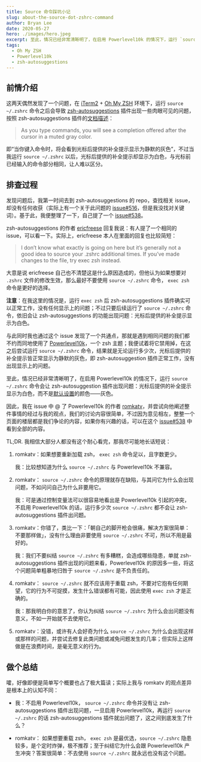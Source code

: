 ```yaml
---
title: Source 命令踩坑小记
slug: about-the-source-dot-zshrc-command
author: Bryan Lee
date: 2020-05-27
hero: ./images/hero.jpeg
excerpt: 至此，情况已经非常清晰明了，在启用 Powerlevel10k 的情况下，运行 `source ~/.zshrc` 命令会让 zsh-autosuggestion 插件出现问题：光标后提供的补全提示显示为白色，而不是[默认设置][]的颜色——灰色。
tags:
  - Oh My ZSH
  - Powerlevel10k
  - zsh-autosuggestions
---
```


## 前情介绍

这两天偶然发现了一个问题，在 [iTerm2][] + [Oh My ZSH][] 环境下，运行 `source ~/.zshrc` 命令之后会导致 [zsh-autosuggestions][] 插件出现一些肉眼可见的问题，按照 zsh-autosuggestions 插件的[文档描述][]：
> As you type commands, you will see a completion offered after the cursor in a muted gray color.

即“当你键入命令时，将会看到光标后提供的补全提示显示为静默的灰色”，不过当我运行 `source ~/.zshrc` 以后，光标后提供的补全提示却显示为白色，与光标前已经输入的命令部分相同，让人难以区分。

## 排查过程

发现问题后，我第一时间去到 zsh-autosuggestions 的 repo，查找相关 issue，却没有任何收获（实际上有一个关于此问题的 [issue#516][]，但是我没找对关键词）。基于此，我便整理了一下，自己提了一个 [issue#538][]。

zsh-autosuggestions 的作者 [ericfreese][] 回复我说：有人提了一个相同的 issue，可以看一下。实际上，ericfreese 本人在里面的回复也比较简短：
> I don’t know what exactly is going on here but it’s generally not a good idea to source your .zshrc additional times. If you’ve made changes to the file, try exec zsh instead.

大意是说 ericfreese 自己也不清楚这是什么原因造成的，但他认为如果想要对 `.zshrc` 文件的修改生效，那么最好不要使用 `source ~/.zshrc` 命令， `exec zsh` 命令是更好的选择。

**注意**：在我这里的情况是，运行 `exec zsh` 后 zsh-autosuggestions 插件确实可以正常工作，没有任何显示上的问题；不过只要后续运行了 `source ~/.zshrc` 命令，依旧会让 zsh-autosuggestions 的功能出现问题：光标后提供的补全提示显示为白色。

与此同时我也通过这个 issue 发现了一个共通点，那就是遇到相同问题的我们都不约而同地使用了 [Powerlevel10k][]，一个 zsh 主题；我便试着将它禁用掉，在这之后尝试运行 `source ~/.zshrc` 命令，结果就是无论运行多少次，光标后提供的补全提示皆正常显示为静默的灰色，即 zsh-autosuggestion 插件正常工作，没有出现显示上的问题。

至此，情况已经非常清晰明了，在启用 Powerlevel10k 的情况下，运行 `source ~/.zshrc` 命令会让 zsh-autosuggestion 插件出现问题：光标后提供的补全提示显示为白色，而不是[默认设置][]的颜色——灰色。

因此，我在 issue 中 @ 了 Powerlevel10k 的作者 [romkatv][]，并尝试向他阐述整件事情的经过与我的观点，我们的讨论内容很简单，不过因为意见相左，整整一个页面的楼层都是我们争论的内容，如果你有兴趣的话，可以在这个 [issue#538][] 中看到全部的内容。

TL;DR. 我相信大部分人都没有这个耐心看完，那我尽可能地长话短说：

  1. romkatv：如果想要重新加载 zsh， `exec zsh` 命令足以，且字数更少。

     我：比较想知道为什么 `source ~/.zshrc` 与 Powerlevel10k 不兼容。

  2. romkatv： `source ~/.zshrc` 命令的原理就存在缺陷，与其问它为什么会出现问题，不如问问自己为什么非要用它。

     我：可是通过控制变量法可以很容易地看出是 Powerlevel10k 引起的冲突，不启用 Powerlevel10k 的话，运行多少次 `source ~/.zshrc` 都不会让 zsh-autosuggestions 插件出问题。

  3. romkatv：你错了，类比一下：「朝自己的脚开枪会很痛，解决方案很简单：不要那样做」，没有什么理由非要使用 `source ~/.zshrc` 不可，所以不用是最好的。

     我：我们不要纠结 `source ~/.zshrc` 有多糟糕，会造成哪些隐患，单就 zsh-autosuggestions 插件出现的问题来看，Powerlevel10k 的原因多一些，将这个问题简单粗暴地归咎于 `source ~/.zshrc` 是不负责任的。

  4. romkatv： `source ~/.zshrc` 就不应该用于重载 zsh，不要对它抱有任何期望，它的行为不可捉摸，发生什么错误都有可能，因此使用 `exec zsh` 才是正确的。

     我：那我明白你的意思了，你认为纠结 `source ~/.zshrc` 为什么会出问题没有意义，不如一开始就不去使用它。

  5. romkatv：没错，或许有人会好奇为什么 `source ~/.zshrc` 为什么会出现这样或那样的问题，并尝试去修复此类问题或减免问题发生的几率；但实际上这样做是在浪费时间，是毫无意义的行为。

## 做个总结

嚯，好像即便是简单写个概要也占了极大篇读；实际上我与 romkatv 的观点差异是根本上的认知不同：
  - 我：不启用 Powerlevel10k， `source ~/.zshrc` 命令并没有让 zsh-autosuggestions 插件出现问题，一旦启用 Powerlevel10k，再运行 `source ~/.zshrc` 的话 zsh-autosuggestions 插件就出问题了，这之间到底发生了什么？

  - romkatv： 如果想要重载 zsh， `exec zsh` 是最优选，`source ~/.zshrc` 隐患较多，是个定时炸弹，极不推荐；至于纠结它为什么会跟 Powerlevel10k 产生冲突？答案很简单：不去使用 `source ~/.zshrc` 就永远也没有这个问题。

[Oh My ZSH]: <https://github.com/ohmyzsh/ohmyzsh> "Oh My ZSH 的 repository"

[Powerlevel10k]: <https://github.com/romkatv/powerlevel10k> "Powerlevel10k 的 repository"

[ericfreese]: <https://github.com/ericfreese> "ericfreese 的 GitHub 主页"

[iTerm2]: <https://github.com/gnachman/iTerm2> "iTerm2 的 repository"

[issue#516]: <https://github.com/zsh-users/zsh-autosuggestions/issues/516> "ZSH_AUTOSUGGEST_HIGHLIGHT_STYLE changes after source"

[issue#538]: <https://github.com/zsh-users/zsh-autosuggestions/issues/538> "The color of the automatic prompt is incorrect"

[romkatv]: <https://github.com/romkatv> "romkatv 的 GitHub 主页"

[zsh-autosuggestions]: <https://github.com/zsh-users/zsh-autosuggestions> "zsh-autosuggestions 的 repository"

[默认设置]: <https://github.com/zsh-users/zsh-autosuggestions/blob/0d3bbaf8e6eee660190a4bb1158a60ea6d39374c/src/config.zsh#L10> "高亮显示建议时使用的默认颜色在这里定义"

[文档描述]: <https://github.com/zsh-users/zsh-autosuggestions#usage> "zsh-autosuggestions 功能说明部分的文档"